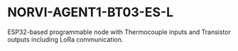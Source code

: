 # NORVI-AGENT1-BT03-ES-L
ESP32-based programmable node with Thermocouple inputs and Transistor outputs including LoRa communication.

